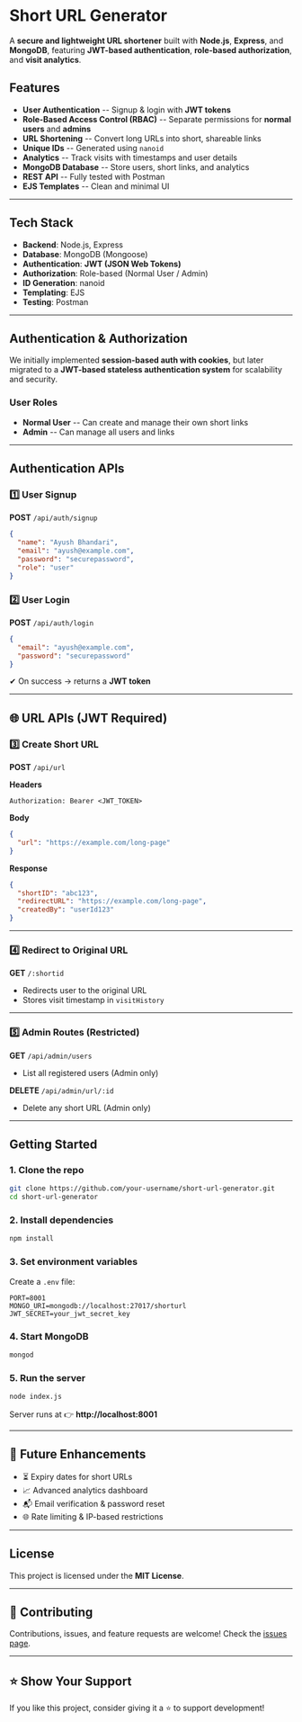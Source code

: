  #  Short URL Generator

A **secure and lightweight URL shortener** built with **Node.js**,
**Express**, and **MongoDB**, featuring **JWT-based authentication**,
**role-based authorization**, and **visit analytics**.

##  Features

-    **User Authentication** -- Signup & login with **JWT tokens**
-    **Role-Based Access Control (RBAC)** -- Separate permissions for
    **normal users** and **admins**
-    **URL Shortening** -- Convert long URLs into short, shareable
    links
-    **Unique IDs** -- Generated using `nanoid`
-    **Analytics** -- Track visits with timestamps and user details
-    **MongoDB Database** -- Store users, short links, and analytics
-    **REST API** -- Fully tested with Postman
-    **EJS Templates** -- Clean and minimal UI

------------------------------------------------------------------------

##  Tech Stack

-   **Backend**: Node.js, Express
-   **Database**: MongoDB (Mongoose)
-   **Authentication**: **JWT (JSON Web Tokens)**
-   **Authorization**: Role-based (Normal User / Admin)
-   **ID Generation**: nanoid
-   **Templating**: EJS
-   **Testing**: Postman

------------------------------------------------------------------------

##  Authentication & Authorization

We initially implemented **session-based auth with cookies**, but later
migrated to a **JWT-based stateless authentication system** for
scalability and security.

### User Roles

-   **Normal User** -- Can create and manage their own short links
-   **Admin** -- Can manage all users and links

------------------------------------------------------------------------

##  Authentication APIs

### 1️⃣ User Signup

**POST** `/api/auth/signup`

``` json
{
  "name": "Ayush Bhandari",
  "email": "ayush@example.com",
  "password": "securepassword",
  "role": "user"
}
```

### 2️⃣ User Login

**POST** `/api/auth/login`

``` json
{
  "email": "ayush@example.com",
  "password": "securepassword"
}
```

✔ On success → returns a **JWT token**

------------------------------------------------------------------------

## 🌐 URL APIs (JWT Required)

### 3️⃣ Create Short URL

**POST** `/api/url`

**Headers**

``` http
Authorization: Bearer <JWT_TOKEN>
```

**Body**

``` json
{
  "url": "https://example.com/long-page"
}
```

**Response**

``` json
{
  "shortID": "abc123",
  "redirectURL": "https://example.com/long-page",
  "createdBy": "userId123"
}
```

------------------------------------------------------------------------

### 4️⃣ Redirect to Original URL

**GET** `/:shortid`

-   Redirects user to the original URL
-   Stores visit timestamp in `visitHistory`

------------------------------------------------------------------------

### 5️⃣ Admin Routes (Restricted)

**GET** `/api/admin/users`
- List all registered users (Admin only)

**DELETE** `/api/admin/url/:id`
- Delete any short URL (Admin only)

------------------------------------------------------------------------

##  Getting Started

### 1. Clone the repo

``` bash
git clone https://github.com/your-username/short-url-generator.git
cd short-url-generator
```

### 2. Install dependencies

``` bash
npm install
```

### 3. Set environment variables

Create a `.env` file:

``` env
PORT=8001
MONGO_URI=mongodb://localhost:27017/shorturl
JWT_SECRET=your_jwt_secret_key
```

### 4. Start MongoDB

``` bash
mongod
```

### 5. Run the server

``` bash
node index.js
```

Server runs at 👉 **http://localhost:8001**

------------------------------------------------------------------------

## 🔮 Future Enhancements

-   ⏳ Expiry dates for short URLs
-   📈 Advanced analytics dashboard
-   📬 Email verification & password reset
-   🌐 Rate limiting & IP-based restrictions

------------------------------------------------------------------------

##  License

This project is licensed under the **MIT License**.

------------------------------------------------------------------------

## 🤝 Contributing

Contributions, issues, and feature requests are welcome!
Check the [issues
page](https://github.com/your-username/short-url-generator/issues).

------------------------------------------------------------------------

## ⭐ Show Your Support

If you like this project, consider giving it a ⭐ to support
development!
